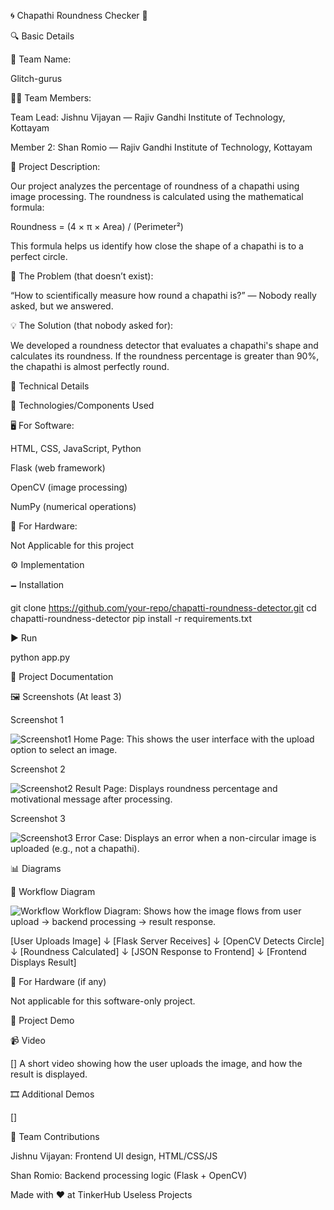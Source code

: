 🌀 Chapathi Roundness Checker 🎯

🔍 Basic Details

👥 Team Name:

Glitch-gurus

👨‍💻 Team Members:

Team Lead: Jishnu Vijayan — Rajiv Gandhi Institute of Technology, Kottayam

Member 2: Shan Romio — Rajiv Gandhi Institute of Technology, Kottayam

📝 Project Description:

Our project analyzes the percentage of roundness of a chapathi using image processing. The roundness is calculated using the mathematical formula:

Roundness = (4 × π × Area) / (Perimeter²)

This formula helps us identify how close the shape of a chapathi is to a perfect circle.

🛫 The Problem (that doesn’t exist):

“How to scientifically measure how round a chapathi is?” — Nobody really asked, but we answered.

💡 The Solution (that nobody asked for):

We developed a roundness detector that evaluates a chapathi's shape and calculates its roundness. If the roundness percentage is greater than 90%, the chapathi is almost perfectly round.

🧪 Technical Details

🔧 Technologies/Components Used

🖥️ For Software:

HTML, CSS, JavaScript, Python

Flask (web framework)

OpenCV (image processing)

NumPy (numerical operations)

🔌 For Hardware:

Not Applicable for this project

⚙️ Implementation

🗕 Installation

git clone https://github.com/your-repo/chapatti-roundness-detector.git
cd chapatti-roundness-detector
pip install -r requirements.txt

▶️ Run

python app.py

📘️ Project Documentation

🖼️ Screenshots (At least 3)

Screenshot 1

![Screenshot1](https://drive.google.com/file/d/1kmyMjsCvRRTno3BkEOsogu0iFcYwpun-/view?usp=drive_link)
Home Page: This shows the user interface with the upload option to select an image.

Screenshot 2

![Screenshot2](https://drive.google.com/file/d/1SXM-oINKg-CUPVO8UGsu637wH5aE2br9/view?usp=drive_link)
Result Page: Displays roundness percentage and motivational message after processing.

Screenshot 3

![Screenshot3](https://drive.google.com/file/d/12cs1bQTljEhYt5qFb7zMNWypR0wBxuJv/view?usp=drive_link)
Error Case: Displays an error when a non-circular image is uploaded (e.g., not a chapathi).

📊 Diagrams

🧠 Workflow Diagram

![Workflow]()
Workflow Diagram: Shows how the image flows from user upload → backend processing → result response.

[User Uploads Image]
        ↓
[Flask Server Receives]
        ↓
[OpenCV Detects Circle]
        ↓
[Roundness Calculated]
        ↓
[JSON Response to Frontend]
        ↓
[Frontend Displays Result]

🔌 For Hardware (if any)

Not applicable for this software-only project.

🎥 Project Demo

📹 Video

[]
A short video showing how the user uploads the image, and how the result is displayed.

🎞️ Additional Demos

[]

🤝 Team Contributions

Jishnu Vijayan: Frontend UI design, HTML/CSS/JS

Shan Romio: Backend processing logic (Flask + OpenCV)

Made with ❤️ at TinkerHub Useless Projects

